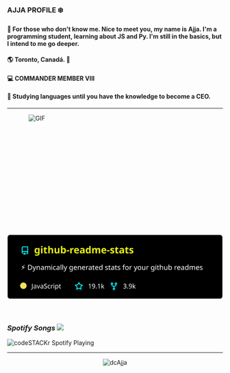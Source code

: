 ###  AJJA PROFILE ❄️

#### 🌠 For those who don't know me. Nice to meet you, my name is Ajja. I'm a programming student, learning about JS and Py. I'm still in the basics, but I intend to me go deeper.

#### 🌎 Toronto, Canadá. 🍁
####  💻 COMMANDER MEMBER VIII
#### 🌟 Studying languages until you have the knowledge to become a CEO.
---
<img align="right" alt="GIF" src="https://cdn.discordapp.com/attachments/728876364106694727/812435812984553502/gif_programmer.gif" height="280px" width="454px"> 

<p align="left"><img src="/readme-stats.svg?raw=true" alt="dcAjja"/></p> <p align="right"><img src="![programmer](https://github.com/dcAjja/dcAjja/blob/main/programmer.gif)" alt=""/></p> 

###  *Spotify Songs <img src="https://cdn.discordapp.com/emojis/780099855182856192.gif?v=1" width="32px"/>*
<img src="https://now-playing-codeSTACKr.vercel.app/api/spotify-playing" alt="codeSTACKr Spotify Playing" width="380" />[](https://open.spotify.com/user/96gc5wx70rl3k9x096b70xc3r?si=TDAz25VcS-i-qPEKS1)  




---

<p align="center"><img src="https://github-readme-stats.vercel.app/api?username=dcAjja&show_icons=true&theme=radical" alt="dcAjja"/></p>

#






